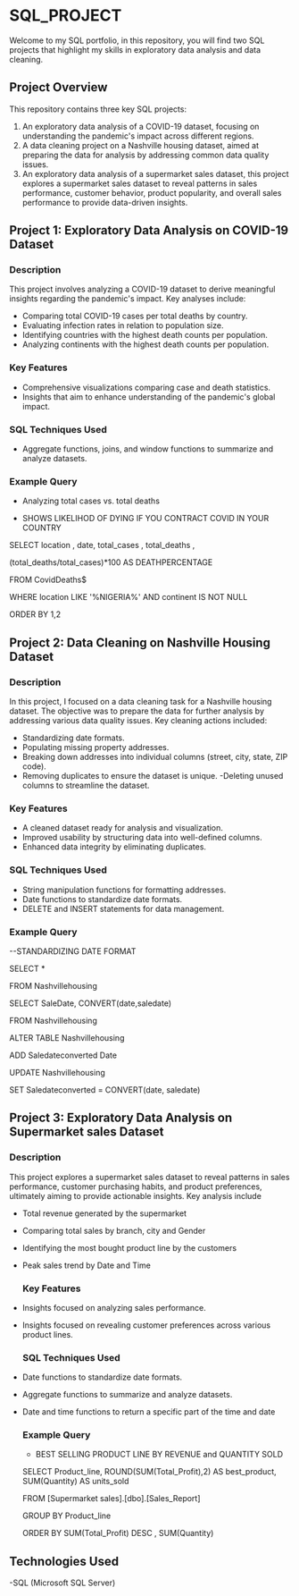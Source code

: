 # SQL_PROJECT

Welcome to my SQL portfolio, in this repository, you will find two SQL projects that highlight my skills in exploratory data analysis and data cleaning.    

## Project Overview  
This repository contains three key SQL projects:  

1. An exploratory data analysis of a COVID-19 dataset, focusing on understanding the pandemic's impact across different regions.  
2. A data cleaning project on a Nashville housing dataset, aimed at preparing the data for analysis by addressing common data quality issues.
3. An exploratory data analysis of a supermarket sales dataset, this project explores a supermarket sales dataset to reveal patterns in sales performance, customer behavior, product popularity, and overall sales performance to provide data-driven insights.
   
## Project 1: Exploratory Data Analysis on COVID-19 Dataset  
### Description  

This project involves analyzing a COVID-19 dataset to derive meaningful insights regarding the pandemic's impact. Key analyses include:  
- Comparing total COVID-19 cases per total deaths by country.  
- Evaluating infection rates in relation to population size.  
- Identifying countries with the highest death counts per population.  
- Analyzing continents with the highest death counts per population.  

### Key Features  
- Comprehensive visualizations comparing case and death statistics.    
- Insights that aim to enhance understanding of the pandemic's global impact.  

### SQL Techniques Used  
- Aggregate functions, joins, and window functions to summarize and analyze datasets.  

### Example Query  

- Analyzing total cases vs. total deaths 

- SHOWS LIKELIHOD OF DYING IF YOU CONTRACT COVID IN YOUR COUNTRY

SELECT location , date, total_cases , total_deaths , 

(total_deaths/total_cases)*100 AS DEATHPERCENTAGE

FROM CovidDeaths$

WHERE location LIKE '%NIGERIA%' AND  continent IS NOT NULL

ORDER BY 1,2

## Project 2: Data Cleaning on Nashville Housing Dataset
### Description

In this project, I focused on a data cleaning task for a Nashville housing dataset. The objective was to prepare the data for further analysis by addressing various data quality issues. Key cleaning actions included:

- Standardizing date formats.
- Populating missing property addresses.
- Breaking down addresses into individual columns (street, city, state, ZIP code).
- Removing duplicates to ensure the dataset is unique.
 -Deleting unused columns to streamline the dataset.

### Key Features

- A cleaned dataset ready for analysis and visualization.
- Improved usability by structuring data into well-defined columns.
- Enhanced data integrity by eliminating duplicates.

### SQL Techniques Used

- String manipulation functions for formatting addresses.
- Date functions to standardize date formats.
- DELETE and INSERT statements for data management.
  
### Example Query 

--STANDARDIZING DATE FORMAT

SELECT *
 
 FROM Nashvillehousing

SELECT SaleDate, CONVERT(date,saledate)
 
 FROM Nashvillehousing

ALTER TABLE Nashvillehousing
 
 ADD Saledateconverted Date

UPDATE Nashvillehousing
 
 SET Saledateconverted = CONVERT(date, saledate)

 ## Project 3: Exploratory Data Analysis on Supermarket sales  Dataset  
### Description  

This project explores a supermarket sales dataset to reveal patterns in sales performance, customer purchasing habits, and product preferences, ultimately aiming to provide actionable insights. Key analysis include

- Total revenue generated by the supermarket  
- Comparing total sales by branch, city and Gender  
- Identifying the most bought product line by the customers  
- Peak sales trend by Date and Time

  ### Key Features
- Insights focused on analyzing sales performance.
- Insights focused on revealing customer preferences across various product lines.

  ### SQL Techniques Used  
- Date functions to standardize date formats.
- Aggregate functions to summarize and analyze datasets.
- Date and time functions to return a specific part of the time and date

  ### Example Query

  - BEST SELLING PRODUCT LINE BY REVENUE and QUANTITY SOLD

  SELECT Product_line, ROUND(SUM(Total_Profit),2) AS best_product, SUM(Quantity) AS  units_sold

  FROM [Supermarket sales].[dbo].[Sales_Report]

  GROUP BY Product_line

  ORDER BY SUM(Total_Profit) DESC , SUM(Quantity) 

  

## Technologies Used

-SQL (Microsoft SQL Server)

